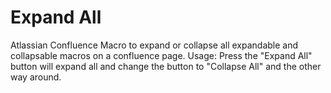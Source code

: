 # Expand All

Atlassian Confluence Macro to expand or collapse all expandable and collapsable macros on a confluence page.
Usage: 
    Press the "Expand All" button will expand all and change the button to "Collapse All" and the other way around.
